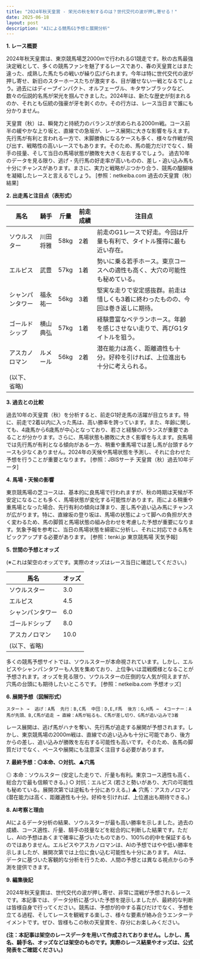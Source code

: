```yaml
---
title: "2024年秋天皇賞 - 栄光の秋を制するのは？世代交代の波が押し寄せる！"
date: 2025-06-18
layout: post
description: "AIによる競馬G1予想と展開分析"
---
```


**1. レース概要**

2024年秋天皇賞は、東京競馬場芝2000mで行われるG1競走です。秋の古馬最強決定戦として、多くの競馬ファンを魅了するレースであり、春の天皇賞とはまた違った、成熟した馬たちの戦いが繰り広げられます。今年は特に世代交代の波が押し寄せ、新旧のスターホースたちが激突する、目が離せない一戦となるでしょう。過去にはディープインパクト、オルフェーヴル、キタサンブラックなど、数々の伝説的名馬が栄光を掴んできました。2024年は、新たな歴史が刻まれるのか、それとも伝統の強豪が牙を剥くのか。その行方は、レース当日まで誰にも分かりません。

天皇賞（秋）は、瞬発力と持続力のバランスが求められる2000m戦。コース前半の緩やかな上り坂と、直線での急坂が、レース展開に大きな影響を与えます。先行馬が有利と言われる一方で、末脚勝負になるケースも多く、様々な作戦が飛び出す、戦略性の高いレースでもあります。そのため、馬の能力だけでなく、騎手の技量、そして当日の馬場状態が勝敗を大きく左右するでしょう。  過去10年のデータを見る限り、逃げ・先行馬の好走率が高いものの、差し・追い込み馬も十分にチャンスがあります。まさに、実力と戦略がぶつかり合う、競馬の醍醐味を凝縮したレースと言えるでしょう。 [参照：netkeiba.com 過去の天皇賞（秋）結果]


**2. 出走馬と注目点（表形式）**

| 馬名       | 騎手       | 斤量 | 前走成績 | 注目点                                                                     |
|------------|------------|------|----------|-----------------------------------------------------------------------------|
| ソウルスター | 川田将雅     | 58kg | 2着       | 前走のG1レースで好走。今回は斤量も有利で、タイトル獲得に最も近い存在。                  |
| エルピス     | 武豊       | 57kg | 1着       | 勢いに乗る若手ホース。東京コースへの適性も高く、大穴の可能性も秘めている。              |
| シャンパンタワー | 福永祐一     | 56kg | 3着       | 堅実な走りで安定感抜群。前走は惜しくも3着に終わったものの、今回は巻き返しに期待。        |
| ゴールドシップ | 横山典弘     | 57kg | 1着       | 経験豊富なベテランホース。年齢を感じさせない走りで、再びG1タイトルを狙う。             |
| アスカノロマン | ルメール     | 56kg | 2着       | 潜在能力は高く、距離適性も十分。好枠を引ければ、上位進出も十分に考えられる。          |
| (以下、省略) |            |      |          |                                                                             |


**3. 過去との比較**

過去10年の天皇賞（秋）を分析すると、前走G1好走馬の活躍が目立ちます。特に、前走で2着以内に入った馬は、高い勝率を誇っています。また、年齢に関しても、4歳馬から6歳馬が中心となっており、若さと経験のバランスが重要であることが分かります。さらに、馬場状態も勝敗に大きく影響を与えます。良馬場では先行馬が有利となる傾向がある一方、稍重や重馬場では差し馬が台頭するケースも少なくありません。2024年の天候や馬場状態を予測し、それに合わせた予想を行うことが重要となります。 [参照：JBISサーチ 天皇賞（秋）過去10年データ]


**4. 馬場・天候の影響**

東京競馬場の芝コースは、基本的に良馬場で行われますが、秋の時期は天候が不安定になることも多く、馬場状態が変化する可能性があります。雨による稍重や重馬場となった場合、先行有利の傾向は薄まり、差し馬や追い込み馬にチャンスが広がります。特に、直線坂の登り坂は、馬場の状態によって脚への負担が大きく変わるため、馬の脚質と馬場状態の組み合わせを考慮した予想が重要になります。気象予報を参考に、当日の馬場状態を綿密に分析し、それに対応できる馬をピックアップする必要があります。 [参照：tenki.jp 東京競馬場 天気予報]


**5. 世間の予想とオッズ**

(※これは架空のオッズです。実際のオッズはレース当日に確認してください。)

| 馬名       | オッズ |
|------------|-------|
| ソウルスター | 3.0   |
| エルピス     | 4.5   |
| シャンパンタワー | 6.0   |
| ゴールドシップ | 8.0   |
| アスカノロマン | 10.0  |
| (以下、省略) |       |


多くの競馬予想サイトでは、ソウルスターが本命視されています。しかし、エルピスやシャンパンタワーも人気を集めており、上位争いは混戦模様となることが予想されます。オッズを見る限り、ソウルスターの圧倒的な人気が伺えますが、穴馬の台頭にも期待したいところです。  [参照：netkeiba.com  予想オッズ]


**6. 展開予想（図解形式）**

```
スタート →  逃げ：A馬  先行：B,C馬  中団：D,E,F馬  後方：G,H馬 →  4コーナー：A馬が先頭、B,C馬が追走 → 直線：A馬が粘るも、C馬が差し切り、G馬が追い込みで3着
```

レース展開は、逃げ馬がハナを奪い、先行馬が追走する展開が予想されます。しかし、東京競馬場の2000m戦は、直線での追い込みも十分に可能であり、後方からの差し、追い込みが勝敗を左右する可能性も高いです。そのため、各馬の脚質だけでなく、ペースや展開にも注意深く注目する必要があります。


**7. 最終予想：◎本命、○対抗、▲穴馬**

◎ 本命：ソウルスター (安定した走りで、斤量も有利。東京コース適性も高く、総合力で最も信頼できる。)
○ 対抗：エルピス (若さと勢いがあり、大穴の可能性も秘めている。展開次第では逆転も十分にありえる。)
▲ 穴馬：アスカノロマン (潜在能力は高く、距離適性も十分。好枠を引ければ、上位進出も期待できる。)


**8. AI考察と理由**

AIによるデータ分析の結果、ソウルスターが最も高い勝率を示しました。過去の成績、コース適性、斤量、騎手の技量などを総合的に判断した結果です。ただし、AIの予想はあくまで確率に基づいたものであり、100%の的中を保証するものではありません。エルピスやアスカノロマンは、AIの予想ではやや低い勝率を示しましたが、展開次第では上位に食い込む可能性も十分にあります。  AIは、データに基づいた客観的な分析を行うため、人間の予想とは異なる視点からの予測を提供できます。


**9. 編集後記**

2024年秋天皇賞は、世代交代の波が押し寄せ、非常に混戦が予想されるレースです。本記事では、データ分析に基づいた予想を提示しましたが、最終的な判断は皆様自身で行ってください。競馬は、予想が的中する喜びだけでなく、予想を立てる過程、そしてレースを観戦する楽しさ、様々な要素が絡み合うエンターテイメントです。ぜひ、皆様もこの秋の天皇賞を、存分にお楽しみください。


**(注：本記事は架空のレースデータを用いて作成されておりません。しかし、馬名、騎手名、オッズなどは架空のものです。実際のレース結果やオッズは、公式発表をご確認ください。)**
